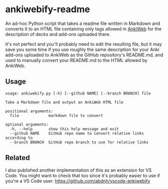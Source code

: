 # ankiwebify-readme

An ad-hoc Python script that takes a readme file written in Markdown and converts it to an HTML file containing only tags allowed in [AnkiWeb](https://ankiweb.net/about) for the description of decks and add-ons uploaded there.

It's not perfect and you'll probably need to edit the resulting file, but it may
save you some time if you use roughly the same description for your Anki add-ons uploaded to AnkiWeb
as the GitHub repository's README.md, and used to manually convert your README.md to the HTML allowed by AnkiWeb.

## Usage

```
usage: ankiwebify.py [-h] [--github NAME] [--branch BRANCH] file

Take a Markdown file and output an AnkiWeb HTML file

positional arguments:
  file             markdown file to convert

optional arguments:
  -h, --help       show this help message and exit
  --github NAME    GitHub repo name to convert relative links according to
  --branch BRANCH  GitHub repo branch to use for relative links
```

## Related

I also published another implementation of this as an extension for VS Code. You might want to check that too since it's probably easier to use if you're a VS Code user: https://github.com/abdnh/vscode-ankiwebify
